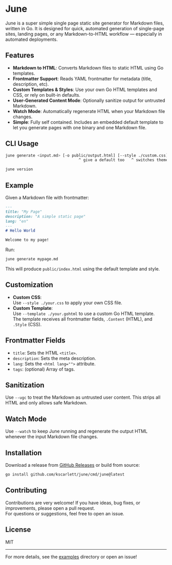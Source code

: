 # June

June is a super simple single page static site generator for Markdown files, written in Go. It is designed for quick, automated generation of single-page sites, landing pages, or any Markdown-to-HTML workflow — especially in automated deployments.

## Features

- **Markdown to HTML**: Converts Markdown files to static HTML using Go templates.
- **Frontmatter Support**: Reads YAML frontmatter for metadata (title, description, etc).
- **Custom Templates & Styles**: Use your own Go HTML templates and CSS, or rely on built-in defaults.
- **User-Generated Content Mode**: Optionally sanitize output for untrusted Markdown.
- **Watch Mode**: Automatically regenerate HTML when your Markdown file changes.
- **Simple**: Fully self contained. Includes an embedded default template to let you generate pages with one binary and one Markdown file.

## CLI Usage

```sh
june generate <input.md> [-o public/output.html] [--style ./custom.css] [--template ./template.gohtml] [--ugc] [--watch]
                                ^ give a default too   ^ switches theme     ^ optional custom template    ^ sanitises markdown as UGC
```

```sh
june version
```

## Example

Given a Markdown file with frontmatter:

```markdown
---
title: "My Page"
description: "A simple static page"
lang: "en"
---
# Hello World

Welcome to my page!
```

Run:

```sh
june generate mypage.md
```

This will produce `public/index.html` using the default template and style.

## Customization

- **Custom CSS**:  
  Use `--style ./your.css` to apply your own CSS file.
- **Custom Template**:  
  Use `--template ./your.gohtml` to use a custom Go HTML template.  
  The template receives all frontmatter fields, `.Content` (HTML), and `.Style` (CSS).

## Frontmatter Fields

- `title`: Sets the HTML `<title>`.
- `description`: Sets the meta description.
- `lang`: Sets the `<html lang="">` attribute.
- `tags`: (optional) Array of tags.

## Sanitization

Use `--ugc` to treat the Markdown as untrusted user content. This strips all HTML and only allows safe Markdown.

## Watch Mode

Use `--watch` to keep June running and regenerate the output HTML whenever the input Markdown file changes.

## Installation

Download a release from [GitHub Releases](https://github.com/kscarlett/june/releases) or build from source:

```sh
go install github.com/kscarlett/june/cmd/june@latest
```

## Contributing

Contributions are very welcome! If you have ideas, bug fixes, or improvements, please open a pull request.  
For questions or suggestions, feel free to open an issue.

## License

MIT

---

For more details, see the [examples](./examples/) directory or open an issue!